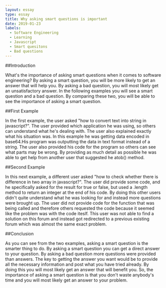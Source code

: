 ```yaml
---
layout: essay
type: essay
title: Why asking smart questions is important
date: 2019-01-23
labels:
  - Software Engineering
  - Learning
  - Javascript
  - Smart quesitons
  - Bad questions
---
```

  
##Introduction  

  What's the importance of asking smart questions when it comes to software engineering? By asking a smart question, you will be more likely to get an answer that will help you. By asking a bad question, you will most likely get an unsatisfactory answer. In the following examples you will see a smart question and a bad question. By comparing these two, you will be able to see the importance of
asking a smart question.

##First Example

  In the first example, the user asked "how to convert text into string in javascript?". The user provided which application he was
using, so others can understand what he's dealing with. The user also explained exactly what his situation was. In this example he was getting data encoded in base64.His program was outputting the data in text format instead of a string. The user also provided his code for the program so others can see what parts may be wrong. By providing as much detail as possible he was able to get help from another user that suggested he atob() method.

##Second Example

  In this next example, a different user asked "how to check whether there is difference in two array in javascript?". The user did provide some code, and he specifically asked for the result for true or false, but used a .length method to return an integer at the end of his code. By doing this other users didn't quite understand what he was looking for and instead more questions were brought up. The user did not provide code for the function that was being called and therefore others requested the code because it seemed like the problem was with the code iteslf. This user was not able to find a solution on this forum and instead got redirected to a previous existing forum which was almost the same exact problem.
  
##Conclusion

  As you can see from the two examples, asking a smart question is the smarter thing to do. By asking a smart question you can get a direct answer to your question. By asking a bad question more questions were provided than answers. The key to getting the answer you want would be to provide all the necessary information and post what you have tried already. By doing this you will most likely get an answer that will benefit you. So, the importance of asking a smart question is that you don't waste anybody's time and you will most likely get an answer to your problem.
